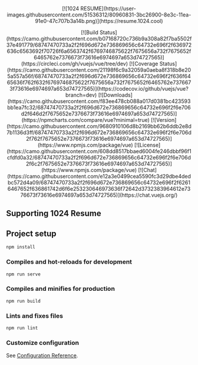 <p align="center">
[![1024 RESUME](https://user-images.githubusercontent.com/51536312/80960831-3bc26900-8e3c-11ea-91e0-47c707b3a14b.png)](https://resume.1024.cool)
</p>
<p align="center">
[![Build Status](https://camo.githubusercontent.com/b07168720c736b9a308a82f7ba5502f37e491779/68747470733a2f2f696d672e736869656c64732e696f2f636972636c6563692f70726f6a6563742f6769746875622f7675656a732f7675652f6465762e7376673f73616e6974697a653d74727565)](https://circleci.com/gh/vuejs/vue/tree/dev) [![Coverage Status](https://camo.githubusercontent.com/21198f6c9a32059a0aeba8f318b8e205a557a56f/68747470733a2f2f696d672e736869656c64732e696f2f636f6465636f762f632f6769746875622f7675656a732f7675652f6465762e7376673f73616e6974697a653d74727565)](https://codecov.io/github/vuejs/vue?branch=dev) [![Downloads](https://camo.githubusercontent.com/f83ee478cb088a017d0381bc423593bb1ea7fc32/68747470733a2f2f696d672e736869656c64732e696f2f6e706d2f646d2f7675652e7376673f73616e6974697a653d74727565)](https://npmcharts.com/compare/vue?minimal=true) [![Version](https://camo.githubusercontent.com/9680910106d8b2169bb62b6ddb2e8d7b1136d3ff/68747470733a2f2f696d672e736869656c64732e696f2f6e706d2f762f7675652e7376673f73616e6974697a653d74727565)](https://www.npmjs.com/package/vue) [![License](https://camo.githubusercontent.com/608dd8517bbaed6004fe246dbbf96f1cfdfd0a32/68747470733a2f2f696d672e736869656c64732e696f2f6e706d2f6c2f7675652e7376673f73616e6974697a653d74727565)](https://www.npmjs.com/package/vue) [![Chat](https://camo.githubusercontent.com/e12a3e0499cea5590fc3d29dbe4dedbc572d4a09/68747470733a2f2f696d672e736869656c64732e696f2f62616467652f636861742d6f6e253230646973636f72642d3732383964612e7376673f73616e6974697a653d74727565)](https://chat.vuejs.org/)
</p>

## [](#supporting-vuejs)Supporting 1024 Resume

## Project setup
```
npm install
```

### Compiles and hot-reloads for development
```
npm run serve
```

### Compiles and minifies for production
```
npm run build
```

### Lints and fixes files
```
npm run lint
```

### Customize configuration
See [Configuration Reference](https://cli.vuejs.org/config/).
